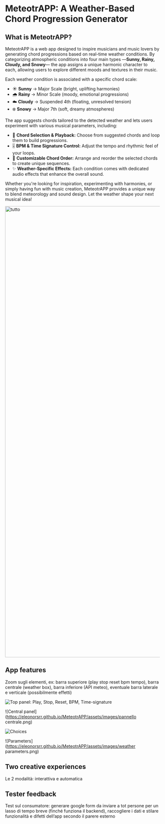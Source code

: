 # MeteotrAPP: A Weather-Based Chord Progression Generator

## What is MeteotrAPP?

MeteotrAPP is a web app designed to inspire musicians and music lovers by generating chord progressions based on real-time weather conditions. By categorizing atmospheric conditions into four main types —**Sunny, Rainy, Cloudy, and Snowy**— the app assigns a unique harmonic character to each, allowing users to explore different moods and textures in their music.

Each weather condition is associated with a specific chord scale:
- ☀️ **Sunny** → Major Scale (bright, uplifting harmonies)  
- 🌧️ **Rainy** → Minor Scale (moody, emotional progressions)  
- ☁️ **Cloudy** → Suspended 4th (floating, unresolved tension)  
- ❄️ **Snowy** → Major 7th (soft, dreamy atmospheres)  

The app suggests chords tailored to the detected weather and lets users experiment with various musical parameters, including:
- 🎵 **Chord Selection & Playback:** Choose from suggested chords and loop them to build progressions.  
- 🎚️ **BPM & Time Signature Control:** Adjust the tempo and rhythmic feel of your loops.  
- 🔀 **Customizable Chord Order:** Arrange and reorder the selected chords to create unique sequences.  
- ✨ **Weather-Specific Effects:** Each condition comes with dedicated audio effects that enhance the overall sound.  

Whether you're looking for inspiration, experimenting with harmonies, or simply having fun with music creation, MeteotrAPP provides a unique way to blend meteorology and sound design. Let the weather shape your next musical idea!

<img width="1470" alt="tutto" src="https://github.com/user-attachments/assets/d75069df-1be7-406f-8cdd-a59c9e161e16" />

## App features 
 ⁠⁠Zoom sugli elementi, ex: barra superiore (play stop reset bpm tempo), barra centrale  (weather box), barra inferiore (API meteo), eventuale barra laterale e verticale (possibilmente effetti)

 ![Top panel: Play, Stop, Reset, BPM, Time-signature](https://eleonorsrr.github.io/MeteotrAPP/assets/images/barra.png)
 
 ![Central panel](https://eleonorsrr.github.io/MeteotrAPP/assets/images/pannello centrale.png)

 ![Choices](https://eleonorsrr.github.io/MeteotrAPP/assets/images/scelte.png)

 ![Parameters](https://eleonorsrr.github.io/MeteotrAPP/assets/images/weather parameters.png)

 
## Two creative experiences
  Le 2 modalità: interattiva e automatica 

## Tester feedback
  ⁠⁠Test sul consumatore: generare google form da inviare a tot persone per un lasso di tempo breve (finché funziona il backend), raccogliere i dati e stilare funzionalità e difetti dell’app secondo il parere esterno
